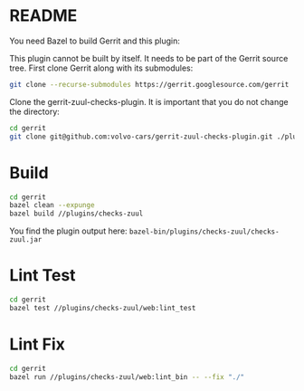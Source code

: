 # README

You need Bazel to build Gerrit and this plugin:

This plugin cannot be built by itself. It needs to be part of the Gerrit source tree.
First clone Gerrit along with its submodules:

```bash
git clone --recurse-submodules https://gerrit.googlesource.com/gerrit
```

Clone the gerrit-zuul-checks-plugin. It is important that you do not change the directory:

```bash
cd gerrit
git clone git@github.com:volvo-cars/gerrit-zuul-checks-plugin.git ./plugins/checks-zuul
```

# Build

```bash
cd gerrit
bazel clean --expunge
bazel build //plugins/checks-zuul
```

You find the plugin output here:
`bazel-bin/plugins/checks-zuul/checks-zuul.jar`

# Lint Test

```bash
cd gerrit
bazel test //plugins/checks-zuul/web:lint_test
```

# Lint Fix

```bash
cd gerrit
bazel run //plugins/checks-zuul/web:lint_bin -- --fix "./"
```
